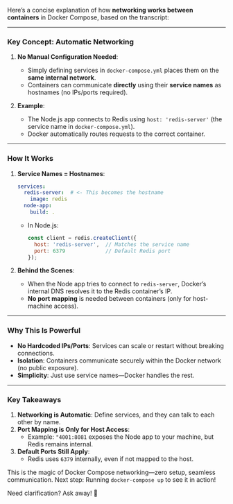 Here’s a concise explanation of how **networking works between containers** in Docker Compose, based on the transcript:

---

### **Key Concept: Automatic Networking**
1. **No Manual Configuration Needed**:  
   - Simply defining services in `docker-compose.yml` places them on the **same internal network**.  
   - Containers can communicate **directly** using their **service names** as hostnames (no IPs/ports required).  

2. **Example**:  
   - The Node.js app connects to Redis using `host: 'redis-server'` (the service name in `docker-compose.yml`).  
   - Docker automatically routes requests to the correct container.  

---

### **How It Works**
1. **Service Names = Hostnames**:  
   ```yaml
   services:
     redis-server:  # <- This becomes the hostname
       image: redis
     node-app:
       build: .
   ```
   - In Node.js:  
     ```javascript
     const client = redis.createClient({ 
       host: 'redis-server',  // Matches the service name
       port: 6379             // Default Redis port
     });
     ```

2. **Behind the Scenes**:  
   - When the Node app tries to connect to `redis-server`, Docker’s internal DNS resolves it to the Redis container’s IP.  
   - **No port mapping** is needed between containers (only for host-machine access).  

---

### **Why This Is Powerful**
- **No Hardcoded IPs/Ports**: Services can scale or restart without breaking connections.  
- **Isolation**: Containers communicate securely within the Docker network (no public exposure).  
- **Simplicity**: Just use service names—Docker handles the rest.  

---

### **Key Takeaways**
1. **Networking is Automatic**: Define services, and they can talk to each other by name.  
2. **Port Mapping is Only for Host Access**:  
   - Example: `"4001:8081` exposes the Node app to your machine, but Redis remains internal.  
3. **Default Ports Still Apply**:  
   - Redis uses `6379` internally, even if not mapped to the host.  

This is the magic of Docker Compose networking—zero setup, seamless communication. Next step: Running `docker-compose up` to see it in action!  

Need clarification? Ask away! 🐳